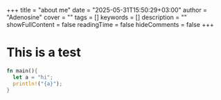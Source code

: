 +++
title = "about me"
date = "2025-05-31T15:50:29+03:00"
author = "Adenosine"
cover = ""
tags = []
keywords = []
description = ""
showFullContent = false
readingTime = false
hideComments = false
+++

# This is a test

```rust
fn main(){
  let a = "hi";
  println!("{a}");
}
```
